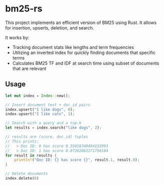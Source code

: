 # bm25-rs

This project implements an efficient version of BM25 using Rust. It allows for insertion, upserts, deletion, and search.

It works by:

- Tracking document stats like lengths and term frequencies
- Utilizing an inverted index for quickly finding documents that specific terms
- Calculates BM25 TF and IDF at search time using subset of documents that are relevant

## Usage

```rust
let mut index = Index::new();

// Insert document text + doc_id pairs
index.upsert("I like dogs", 0);
index.upsert("I like cats", 1);

// Search with a query and a top-k
let results = index.search("like dogs", 2);

// results are (score, doc_id) tuples
// This prints:
//   > Doc ID: 0 has score 0.35018749494155993
//   > Doc ID: 1 has score 0.07292862271758184
for result in results {
    println!("Doc ID: {} has score {}", result.1, result.0);
}

// Delete documents
index.delete(0)
```
